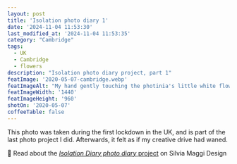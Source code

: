 ```yaml
---
layout: post
title: 'Isolation photo diary 1'
date: '2024-11-04 11:53:30'
last_modified_at: '2024-11-04 11:53:35'
category: "Cambridge"
tags:
  - UK
  - Cambridge
  - flowers
description: "Isolation photo diary project, part 1"
featImage: '2020-05-07-cambridge.webp'
featImageAlt: "My hand gently touching the photinia's little white flowers"
featImageWidth: '1440'
featImageHeight: '960'
shotOn: '2020-05-07'
coffeeTable: false
---
```

This photo was taken during the first lockdown in the UK, and is part of the last photo project I did. Afterwards, it felt as if my creative drive had waned.

🔗 Read about the [_Isolation Diary photo diary_ project](https://silviamaggidesign.com/photography/isolation-photo-diary/) on Silvia Maggi Design
